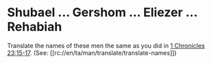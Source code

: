 # Shubael ... Gershom ... Eliezer ... Rehabiah

Translate the names of these men the same as you did in [1 Chronicles 23:15-17](../23/15.md). (See: [[rc://en/ta/man/translate/translate-names]])

